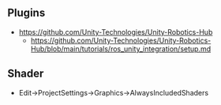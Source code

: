 ## Plugins
- https://github.com/Unity-Technologies/Unity-Robotics-Hub
  - https://github.com/Unity-Technologies/Unity-Robotics-Hub/blob/main/tutorials/ros_unity_integration/setup.md 
## Shader
- Edit->ProjectSettings->Graphics->AlwaysIncludedShaders